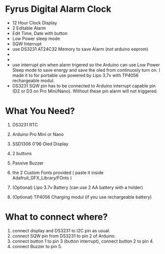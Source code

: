 # Fyrus Digital Alarm Clock
* 12 Hour Clock Display
* 2 Editable Alarm
* Edit Time, Date with button
* Low Power sleep mode
* SQW Interrupt
* use DS3231 AT24C32 Memory to save Alarm (not arduino eeprom)
*
*  
* use interrupt pin when alarm trigered so the Arduino can use Low Power Sleep mode to save energy and save the oled from continuosly turn on. I made it to for portable use powered by Lipo 3.7v with TP4056 rechargeable modul.
* DS3231 SQW pin has to be connected to Arduino interrupt capable pin (D2 or D3 on Pro Mini/Nano). Without these pin alarm will not triggered.

# What You Need?
1. DS3231 RTC
2. Arduino Pro Mini or Nano
3. SSD1306 0'96 Oled Display
4. 2 buttons
5. Passive Buzzer
6. the 2 Custom Fonts provided ( paste it inside Adafruit_GFX_Library/FOnts )

7. (Optional) Lipo 3.7v Battery (can use 2 AA battery with a holder)
8. (Optional) TP4056 Charging modul (if you use rechargeable battery)

# What to connect where?
 1. connect display and DS3231 to I2C pin as usual.
 2. connect SQW pin from DS3231 to pin 2 of Arduino.
 3. connect button 1 to pin 3 (button interrupt), connect button 2 to pin 4.
 4. connect Buzzer to pin 5. 
